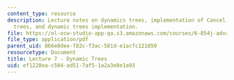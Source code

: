 ```yaml
---
content_type: resource
description: Lecture notes on dynamics trees, implementation of Cancel with dynamic
  trees, and dynamic trees implementation.
file: https://ol-ocw-studio-app-qa.s3.amazonaws.com/courses/6-854j-advanced-algorithms-fall-2008/ef1228eac504ad517af51a2a3e8e1a93_lec7.pdf
file_type: application/pdf
parent_uid: 866e0dee-f82c-f3ac-581d-e1acfc121850
resourcetype: Document
title: Lecture 7 - Dynamic Trees
uid: ef1228ea-c504-ad51-7af5-1a2a3e8e1a93
---
```

